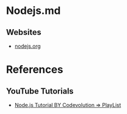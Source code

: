 # Nodejs.md

## Websites

* [nodejs.org](https://nodejs.org/en)

# References

## YouTube Tutorials

* [Node.js Tutorial BY Codevolution => PlayList](https://www.youtube.com/playlist?list=PLC3y8-rFHvwh8shCMHFA5kWxD9PaPwxaY)
